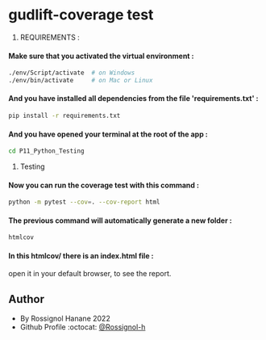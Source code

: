 # gudlift-coverage test

1. REQUIREMENTS :

#### Make sure that you activated the virtual environment :
```bash
./env/Script/activate  # on Windows
./env/bin/activate     # on Mac or Linux
```

#### And you have installed all dependencies from the file 'requirements.txt' :
```bash
pip install -r requirements.txt
```

#### And you have opened your terminal at the root of the app  :

```bash
cd P11_Python_Testing
```


1. Testing

#### Now you can run the coverage test with this command :


```bash
python -m pytest --cov=. --cov-report html
```


#### The previous command will automatically generate a new folder :
```bash
htmlcov  
```

#### In this htmlcov/ there is an index.html file :

open it in your default browser, to see the report.

## Author

- By Rossignol Hanane 2022 
- Github Profile :octocat: [@Rossignol-h](https://github.com/Rossignol-h)